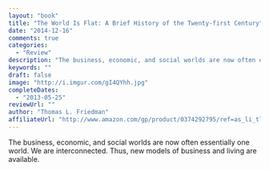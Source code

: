 ```yaml
---
layout: "book"
title: "The World Is Flat: A Brief History of the Twenty-first Century"
date: "2014-12-16"
comments: true
categories:
  - "Review"
description: "The business, economic, and social worlds are now often essentially one world.  We are interconnected.  Thus, new models of business and living are av"
keywords: ""
draft: false
image: "http://i.imgur.com/gI4QYhh.jpg"
completeDates:
  - "2013-05-25"
reviewUrl: ""
author: "Thomas L. Friedman"
affiliateUrl: "http://www.amazon.com/gp/product/0374292795/ref=as_li_tl?ie=UTF8&camp=1789&creative=390957&creativeASIN=0374292795&linkCode=as2&tag=jaktre-20&linkId=HXI5LYTACYZECR2W"
---
```


The business, economic, and social worlds are now often essentially one world.  We are interconnected.  Thus, new models of business and living are available.
